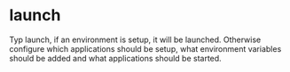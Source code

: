 # launch

Typ launch, if an environment is setup, it will be launched.
Otherwise configure which applications should be setup, what environment variables should be added and what applications should be started.
